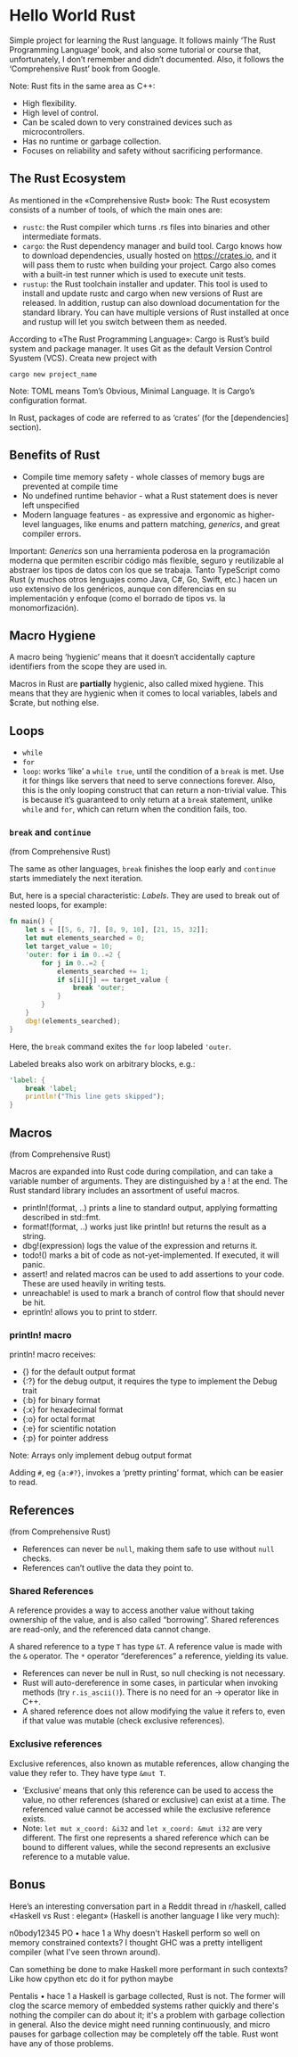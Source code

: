 # Hello World Rust

Simple project for learning the Rust language.
It follows mainly ‘The Rust Programming Language’ book, and also some tutorial or course that, unfortunately, I don’t remember and didn’t documented.
Also, it follows the ‘Comprehensive Rust’ book from Google.

Note:
Rust fits in the same area as C++:
- High flexibility.
- High level of control.
- Can be scaled down to very constrained devices such as microcontrollers.
- Has no runtime or garbage collection.
- Focuses on reliability and safety without sacrificing performance.


## The Rust Ecosystem
As mentioned in the «Comprehensive Rust» book:
The Rust ecosystem consists of a number of tools, of which the main ones are:

- `rustc`: the Rust compiler which turns .rs files into binaries and other intermediate formats.
- `cargo`: the Rust dependency manager and build tool. Cargo knows how to download dependencies, usually hosted on https://crates.io, and it will pass them to rustc when building your project. Cargo also comes with a built-in test runner which is used to execute unit tests.
- `rustup`: the Rust toolchain installer and updater. This tool is used to install and update rustc and cargo when new versions of Rust are released. In addition, rustup can also download documentation for the standard library. You can have multiple versions of Rust installed at once and rustup will let you switch between them as needed.

According to «The Rust Programming Language»:
Cargo is Rust’s build system and package manager.
It uses Git as the default Version Control Syustem (VCS).
Creata new project with
```
cargo new project_name
```

Note: TOML means Tom’s Obvious, Minimal Language.
It is Cargo’s configuration format.

In Rust, packages of code are referred to as ‘crates’ (for the [dependencies] section).


## Benefits of Rust

- Compile time memory safety - whole classes of memory bugs are prevented at compile time
- No undefined runtime behavior - what a Rust statement does is never left unspecified
- Modern language features - as expressive and ergonomic as higher-level languages, like enums and pattern matching, *generics*, and great compiler errors.

Important: *Generics* son una herramienta poderosa en la programación moderna que permiten escribir código más flexible, seguro y reutilizable al abstraer los tipos de datos con los que se trabaja. Tanto TypeScript como Rust (y muchos otros lenguajes como Java, C#, Go, Swift, etc.) hacen un uso extensivo de los genéricos, aunque con diferencias en su implementación y enfoque (como el borrado de tipos vs. la monomorfización).


## Macro Hygiene

A macro being ‘hygienic’ means that it doesn‘t accidentally capture identifiers from the scope they are used in.

Macros in Rust are **partially** hygienic, also called mixed hygiene. This means that they are hygienic when it comes to local variables, labels and $crate, but nothing else.


## Loops

- `while`
- `for`
- `loop`: works ‘like’ a `while true`, until the condition of a `break` is met. Use it for things like servers that need to serve connections forever. Also, this is the only looping construct that can return a non-trivial value. This is because it’s guaranteed to only return at a `break` statement, unlike `while` and `for`, which can return when the condition fails, too.

### `break` and `continue`
(from Comprehensive Rust)

The same as other languages, `break` finishes the loop early and `continue` starts immediately the next iteration.

But, here is a special characteristic: *Labels*. They are used to break out of nested loops, for example:
```rust
fn main() {
    let s = [[5, 6, 7], [8, 9, 10], [21, 15, 32]];
    let mut elements_searched = 0;
    let target_value = 10;
    'outer: for i in 0..=2 {
        for j in 0..=2 {
            elements_searched += 1;
            if s[i][j] == target_value {
                break 'outer;
            }
        }
    }
    dbg!(elements_searched);
}
```
Here, the `break` command exites the `for` loop labeled `'outer`.

Labeled breaks also work on arbitrary blocks, e.g.:
```rust
'label: {
    break 'label;
    println!("This line gets skipped");
}
```


## Macros
(from Comprehensive Rust)

Macros are expanded into Rust code during compilation, and can take a variable number of arguments. They are distinguished by a ! at the end. The Rust standard library includes an assortment of useful macros.

- println!(format, ..) prints a line to standard output, applying formatting described in std::fmt.
- format!(format, ..) works just like println! but returns the result as a string.
- dbg!(expression) logs the value of the expression and returns it.
- todo!() marks a bit of code as not-yet-implemented. If executed, it will panic.
- assert! and related macros can be used to add assertions to your code. These are used heavily in writing tests.
- unreachable! is used to mark a branch of control flow that should never be hit.
- eprintln! allows you to print to stderr.


### println! macro

println! macro receives:
- {} for the default output format
- {:?} for the debug output, it requires the type to implement the Debug trait
- {:b} for binary format
- {:x} for hexadecimal format
- {:o} for octal format
- {:e} for scientific notation
- {:p} for pointer address

Note: Arrays only implement debug output format

Adding `#`, eg `{a:#?}`, invokes a ‘pretty printing’ format, which can be easier to read.


## References
(from Comprehensive Rust)

- References can never be `null`, making them safe to use without `null` checks.
- References can’t outlive the data they point to.


### Shared References

A reference provides a way to access another value without taking ownership of the value, and is also called “borrowing”.
Shared references are read-only, and the referenced data cannot change.

A shared reference to a type `T` has type `&T`.
A reference value is made with the `&` operator.
The `*` operator “dereferences” a reference, yielding its value.

- References can never be null in Rust, so null checking is not necessary.
- Rust will auto-dereference in some cases, in particular when invoking methods (try `r.is_ascii()`). There is no need for an -> operator like in C++.
- A shared reference does not allow modifying the value it refers to, even if that value was mutable (check exclusive references).


### Exclusive references

Exclusive references, also known as mutable references, allow changing the value they refer to. They have type `&mut T`.
- ‘Exclusive’ means that only this reference can be used to access the value, no other references (shared or exclusive) can exist at a time.
The referenced value cannot be accessed while the exclusive reference exists.
- Note: `let mut x_coord: &i32` and `let x_coord: &mut i32` are very different.
The first one represents a shared reference which can be bound to different values, while the second represents an exclusive reference to a mutable value.


## Bonus

Here’s an interesting conversation part in a Reddit thread in r/haskell, called «Haskell vs Rust : elegant» (Haskell is another language I like very much):


n0body12345 PO • hace 1 a
Why doesn't Haskell perform so well on memory constrained contexts? I thought GHC was a pretty intelligent compiler (what I've seen thrown around).

Can something be done to make Haskell more performant in such contexts? Like how cpython etc do it for python maybe

Pentalis • hace 1 a
Haskell is garbage collected, Rust is not. The former will clog the scarce memory of embedded systems rather quickly and there's nothing the compiler can do about it; it's a problem with garbage collection in general. Also the device might need running continuously, and micro pauses for garbage collection may be completely off the table. Rust wont have any of those problems.
